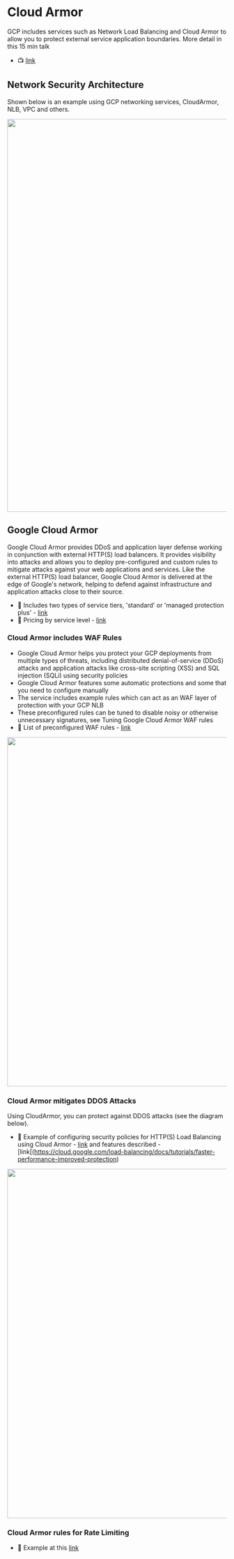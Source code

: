 # Cloud Armor

GCP includes services such as Network Load Balancing and Cloud Armor to allow you to protect external service application boundaries. More detail in this 15 min talk 
-  📺  [link](https://www.youtube.com/watch?v=oXJ68Sa8jfU)

## Network Security Architecture 

Shown below is an example using GCP networking services, CloudArmor, NLB, VPC and others.

<img src="https://github.com/lynnlangit/gcp-essentials/blob/master/7_sample_data/images/Network-Security-Arch.png" width=900>

## Google Cloud Armor

Google Cloud Armor provides DDoS and application layer defense working in conjunction with external HTTP(S) load balancers. It provides visibility into attacks and allows you to deploy pre-configured and custom rules to mitigate attacks against your web applications and services. Like the external HTTP(S) load balancer, Google Cloud Armor is delivered at the edge of Google's network, helping to defend against infrastructure and application attacks close to their source.

- 📖  Includes two types of service tiers, 'standard' or 'managed protection plus' - [link](https://cloud.google.com/armor/docs/managed-protection-overview)
- 📖  Pricing by service level - [link](https://cloud.google.com/armor/pricing)

### Cloud Armor includes WAF Rules

- Google Cloud Armor helps you protect your GCP deployments from multiple types of threats, including distributed denial-of-service (DDoS) attacks and application attacks like cross-site scripting (XSS) and SQL injection (SQLi) using security policies
- Google Cloud Armor features some automatic protections and some that you need to configure manually
- The service includes example rules which can act as an WAF layer of protection with your GCP NLB
- These preconfigured rules can be tuned to disable noisy or otherwise unnecessary signatures, see Tuning Google Cloud Armor WAF rules
- 📖 List of preconfigured WAF rules - [link](https://cloud.google.com/armor/docs/rule-tuning)

<img src="https://github.com/lynnlangit/gcp-essentials/blob/master/7_sample_data/images/CloudArmor-WAF.png" width=800>

### Cloud Armor mitigates DDOS Attacks

Using CloudArmor, you can protect against DDOS attacks (see the diagram below).
- 📖  Example of configuring security policies for HTTP(S) Load Balancing using Cloud Armor - [link](https://cloud.google.com/armor/docs/configure-security-policies#create-example-policies)  and features described - [link[(https://cloud.google.com/load-balancing/docs/tutorials/faster-performance-improved-protection)

<img src="https://github.com/lynnlangit/gcp-essentials/blob/master/7_sample_data/images/CloudArmor-DDOS.png" width=800>

### Cloud Armor rules for Rate Limiting

- 📖 Example at this [link](https://cloud.google.com/armor/docs/configure-security-policies)

